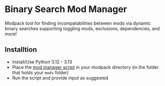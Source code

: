 # Binary Search Mod Manager
Modpack tool for finding incompatabilities between mods via dynamic binary searches supporting toggling mods, exclusions, dependencies, and more!

## Installtion
- Install/Use Python 3.12 - 3.13
- Place the [mod manager script](binary_search_mod_manager.py) in your modpack directory (in the folder that holds your `mods` folder)
- Run the script and provide input as suggested
